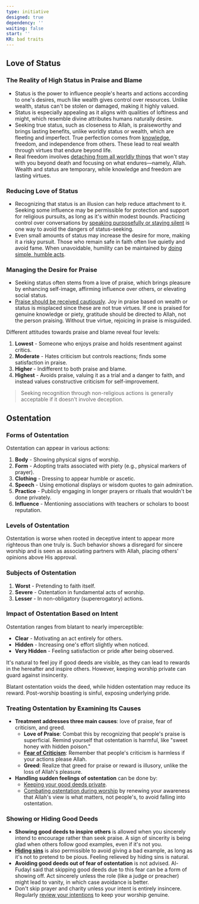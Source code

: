 ```yaml
---
type: initiative
designed: true
dependency: ''
waiting: false
start: ''
KR: bad traits
---
```


## Love of Status

### The Reality of High Status in Praise and Blame

* Status is the power to influence people's hearts and actions according to one's desires, much like wealth gives control over resources. Unlike wealth, status can't be stolen or damaged, making it highly valued.
* Status is especially appealing as it aligns with qualities of loftiness and might, which resemble divine attributes humans naturally desire.
* Seeking true status, such as closeness to Allah, is praiseworthy and brings lasting benefits, unlike worldly status or wealth, which are fleeting and imperfect. True perfection comes from [knowledge](docs/sidebar1/Processes/Build%20knowledge%20in%20free%20time.md), freedom, and independence from others. These lead to real wealth through virtues that endure beyond life.
* Real freedom involves [detaching from all worldly things](docs/sidebar1/Processes/Pride%20and%20lesser%20blessings%20-%20accept%20but%20disregard%20them.md) that won't stay with you beyond death and focusing on what endures—namely, Allah. Wealth and status are temporary, while knowledge and freedom are lasting virtues.

### Reducing Love of Status

* Recognizing that status is an illusion can help reduce attachment to it. Seeking some influence may be permissible for protection and support for religious pursuits, as long as it's within modest bounds. Practicing control over conversations by [speaking purposefully or staying silent](docs/sidebar1/Processes/Speak%20purposefully%20or%20maintain%20silence.md) is one way to avoid the dangers of status-seeking.
* Even small amounts of status may increase the desire for more, making it a risky pursuit. Those who remain safe in faith often live quietly and avoid fame. When unavoidable, humility can be maintained by [doing simple, humble acts](docs/sidebar1/Processes/Reduce%20fame%20by%20performing%20unsavory%20acts.md).

### Managing the Desire for Praise

* Seeking status often stems from a love of praise, which brings pleasure by enhancing self-image, affirming influence over others, or elevating social status.
* [Praise should be received cautiously](docs/sidebar1/Processes/Moderation%20in%20Praise%20and%20Questioning.md). Joy in praise based on wealth or status is misplaced since these are not true virtues. If one is praised for genuine knowledge or piety, gratitude should be directed to Allah, not the person praising. Without true virtue, rejoicing in praise is misguided.

Different attitudes towards praise and blame reveal four levels:

1. **Lowest** - Someone who enjoys praise and holds resentment against critics.
2. **Moderate** - Hates criticism but controls reactions; finds some satisfaction in praise.
3. **Higher** - Indifferent to both praise and blame.
4. **Highest** - Avoids praise, valuing it as a trial and a danger to faith, and instead values constructive criticism for self-improvement.

> Seeking recognition through non-religious actions is generally acceptable if it doesn't involve deception.

## Ostentation

### Forms of Ostentation

Ostentation can appear in various actions:

1. **Body** - Showing physical signs of worship.
2. **Form** - Adopting traits associated with piety (e.g., physical markers of prayer).
3. **Clothing** - Dressing to appear humble or ascetic.
4. **Speech** - Using emotional displays or wisdom quotes to gain admiration.
5. **Practice** - Publicly engaging in longer prayers or rituals that wouldn't be done privately.
6. **Influence** - Mentioning associations with teachers or scholars to boost reputation.

### Levels of Ostentation

Ostentation is worse when rooted in deceptive intent to appear more righteous than one truly is. Such behavior shows a disregard for sincere worship and is seen as associating partners with Allah, placing others' opinions above His approval.

### Subjects of Ostentation

1. **Worst** - Pretending to faith itself.
2. **Severe** - Ostentation in fundamental acts of worship.
3. **Lesser** - In non-obligatory (supererogatory) actions.

### Impact of Ostentation Based on Intent

Ostentation ranges from blatant to nearly imperceptible:

* **Clear** - Motivating an act entirely for others.
* **Hidden** - Increasing one's effort slightly when noticed.
* **Very Hidden** - Feeling satisfaction or pride after being observed.

It's natural to feel joy if good deeds are visible, as they can lead to rewards in the hereafter and inspire others. However, keeping worship private can guard against insincerity.

Blatant ostentation voids the deed, while hidden ostentation may reduce its reward. Post-worship boasting is sinful, exposing underlying pride.

### Treating Ostentation by Examining Its Causes

* **Treatment addresses three main causes**: love of praise, fear of criticism, and greed.
	* **Love of Praise**: Combat this by recognizing that people's praise is superficial. Remind yourself that ostentation is harmful, like "sweet honey with hidden poison."
	* **[Fear of Criticism](docs/sidebar1/Processes/Accept%20accusations%20or%20forgive%20transgressions%20against%20you.md)**: Remember that people's criticism is harmless if your actions please Allah.
	* **Greed**: Realize that greed for praise or reward is illusory, unlike the loss of Allah's pleasure.
* **Handling sudden feelings of ostentation** can be done by:
	* [Keeping your good deeds private](docs/sidebar1/Processes/Hide%20your%20good%20deeds.md).
	* [Combating ostentation during worship](docs/sidebar1/Processes/Combat%20ostentation%20during%20worship.md) by renewing your awareness that Allah's view is what matters, not people's, to avoid falling into ostentation.

### Showing or Hiding Good Deeds

* **Showing good deeds to inspire others** is allowed when you sincerely intend to encourage rather than seek praise. A sign of sincerity is being glad when others follow good examples, even if it's not you.
* [**Hiding sins**](docs/sidebar1/Processes/Conceal%20your%20sins.md) is also permissible to avoid giving a bad example, as long as it's not to pretend to be pious. Feeling relieved by hiding sins is natural.
* **Avoiding good deeds out of fear of ostentation** is not advised. Al-Fudayl said that skipping good deeds due to this fear can be a form of showing off. Act sincerely unless the role (like a judge or preacher) might lead to vanity, in which case avoidance is better.
* Don't skip prayer and charity unless your intent is entirely insincere. Regularly [review your intentions](docs/sidebar1/Processes/Review%20initiatives%20and%20processes.md) to keep your worship genuine.
